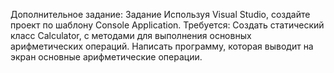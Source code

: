Дополнительное задание:
    Задание
    Используя Visual Studio, создайте проект по шаблону Console Application.
    Требуется:
    Создать статический класс Calculator, с методами для выполнения основных арифметических
    операций.
    Написать программу, которая выводит на экран основные арифметические операции.
